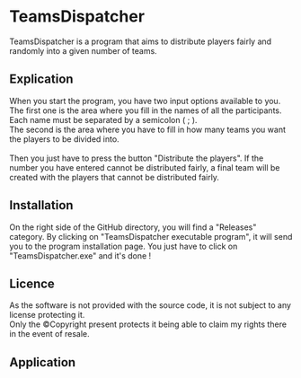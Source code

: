 # TeamsDispatcher
TeamsDispatcher is a program that aims to distribute players fairly and randomly into a given number of teams.

## Explication
When you start the program, you have two input options available to you. <br>
The first one is the area where you fill in the names of all the participants. Each name must be separated by a semicolon ( ; ). <br>
The second is the area where you have to fill in how many teams you want the players to be divided into. <br>
<br>
Then you just have to press the button "Distribute the players". If the number you have entered cannot be distributed fairly, a final team will be created with the players that cannot be distributed fairly.

## Installation
On the right side of the GitHub directory, you will find a "Releases" category. By clicking on "TeamsDispatcher executable program", it will send you to the program installation page. You just have to click on "TeamsDispatcher.exe" and it's done !

## Licence
As the software is not provided with the source code, it is not subject to any license protecting it. <br>
Only the ©Copyright present protects it being able to claim my rights there in the event of resale.

## Application
